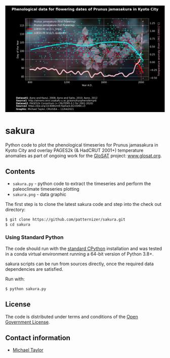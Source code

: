 ![image](https://github.com/patternizer/sakura/blob/master/sakura.png)

# sakura

Python code to plot the phenological timeseries for Prunus jamasakura in Kyoto City and overlay PAGES2k (& HadCRUT 2001+) temperature anomalies as part of ongoing work for the [GloSAT](https://www.glosat.org) project: www.glosat.org. 

## Contents

* `sakura.py` - python code to extract the timeseries and perform the paleoclimate timeseries plotting
* `sakura.png` - data graphic

The first step is to clone the latest sakura code and step into the check out directory: 

    $ git clone https://github.com/patternizer/sakura.git
    $ cd sakura

### Using Standard Python

The code should run with the [standard CPython](https://www.python.org/downloads/) installation and was tested in a conda virtual environment running a 64-bit version of Python 3.8+.

sakura scripts can be run from sources directly, once the required data dependencies are satisfied.

Run with:

    $ python sakura.py

## License

The code is distributed under terms and conditions of the [Open Government License](http://www.nationalarchives.gov.uk/doc/open-government-licence/version/3/).

## Contact information

* [Michael Taylor](michael.a.taylor@uea.ac.uk)

